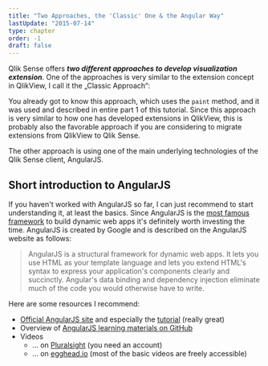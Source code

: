 ```yaml
---
title: "Two Approaches, the 'Classic' One & the Angular Way"
lastUpdate: "2015-07-14"
type: chapter
order: -1
draft: false
---
```


Qlik Sense offers ***two different approaches to develop visualization extension***. One of the approaches is very similar to the extension concept in QlikView, I call it the „Classic Approach“:

You already got to know this approach, which uses the `paint` method, and it was used and described in entire part 1 of this tutorial. Since this approach is very similar to how one has developed extensions in QlikView, this is probably also the favorable approach if you are considering to migrate extensions from QlikView to Qlik Sense.

The other approach is using one of the main underlying technologies of the Qlik Sense client, AngularJS.

## Short introduction to AngularJS
If you haven't worked with AngularJS so far, I can just recommend to start understanding it, at least the basics. Since AngularJS is the [most famous framework](http://www.google.com/trends/explore#cat=0-5&q=angular%2C%20ember%2C%20knockout%2C%20react&date=1%2F2011%2055m&cmpt=q&tz=Etc%2FGMT-2) to build dynamic web apps it's definitely worth investing the time.
AngularJS is created by Google and is described on the AngularJS website as follows:

> AngularJS is a structural framework for dynamic web apps. It lets you use HTML as your template language and lets you extend HTML's syntax to express your application's components clearly and succinctly. Angular's data binding and dependency injection eliminate much of the code you would otherwise have to write.

Here are some resources I recommend:

* [Official AngularJS site](https://angularjs.org/) and especially the [tutorial](https://docs.angularjs.org/tutorial) (really great)
* Overview of [AngularJS learning materials on GitHub](https://github.com/jmcunningham/AngularJS-Learning)
* Videos
	* ... on [Pluralsight](http://www.pluralsight.com/) (you need an account)
	* ... on [egghead.io](https://egghead.io/) (most of the basic videos are freely accessible)

